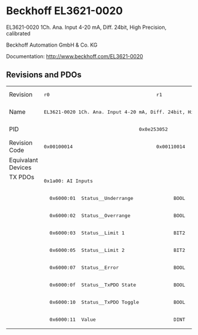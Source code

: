 # Beckhoff EL3621-0020

EL3621-0020 1Ch. Ana. Input 4-20 mA, Diff. 24bit, High Precision, calibrated

Beckhoff Automation GmbH & Co. KG

Documentation: <a href="http://www.beckhoff.com/EL3621-0020">http://www.beckhoff.com/EL3621-0020</a>

## Revisions and PDOs
<table>
<tr >
<td class="first">Revision</td>
<td ><pre>r0</pre></td>
<td ><pre>r1</pre></td>
</tr>
<tr >
<td class="first">Name</td>
<td  colspan=2 align="center"><pre>EL3621-0020 1Ch. Ana. Input 4-20 mA, Diff. 24bit, High Precision, calibrated</pre></td>
</tr>
<tr >
<td class="first">PID</td>
<td  colspan=2 align="center"><pre>0x0e253052</pre></td>
</tr>
<tr >
<td class="first">Revision Code</td>
<td ><pre>0x00100014</pre></td>
<td ><pre>0x00110014</pre></td>
</tr>
<tr >
<td class="first">Equivalant Devices</td>
<td  colspan=2 align="center"></td>
</tr>
<tr class="txpdo pdosection">
<td class="first" rowspan=9 valign=top>TX PDOs</td>
<td colspan=2 align="left"><pre>0x1a00: AI Inputs</pre></td>
<td></td>
</tr>
<tr class="txpdo">
<td  colspan=2 align="left"><pre>  0x6000:01  Status__Underrange              BOOL</pre></td>
</tr>
<tr class="txpdo">
<td  colspan=2 align="left"><pre>  0x6000:02  Status__Overrange               BOOL</pre></td>
</tr>
<tr class="txpdo">
<td  colspan=2 align="left"><pre>  0x6000:03  Status__Limit 1                 BIT2</pre></td>
</tr>
<tr class="txpdo">
<td  colspan=2 align="left"><pre>  0x6000:05  Status__Limit 2                 BIT2</pre></td>
</tr>
<tr class="txpdo">
<td  colspan=2 align="left"><pre>  0x6000:07  Status__Error                   BOOL</pre></td>
</tr>
<tr class="txpdo">
<td  colspan=2 align="left"><pre>  0x6000:0f  Status__TxPDO State             BOOL</pre></td>
</tr>
<tr class="txpdo">
<td  colspan=2 align="left"><pre>  0x6000:10  Status__TxPDO Toggle            BOOL</pre></td>
</tr>
<tr class="txpdo">
<td  colspan=2 align="left"><pre>  0x6000:11  Value                           DINT</pre></td>
</tr>
</table>
